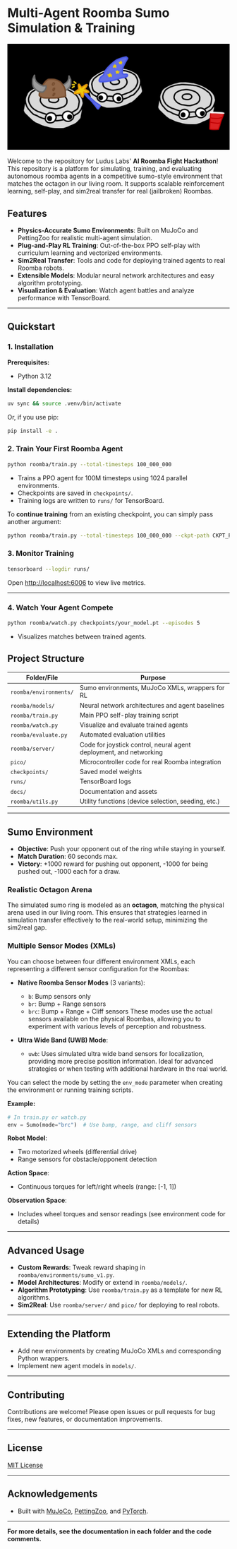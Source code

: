 # Multi-Agent Roomba Sumo Simulation & Training

![Roomba Teams](docs/assets/room_team_white.png)

Welcome to the repository for Ludus Labs' **AI Roomba Fight Hackathon**! This repository is a platform for simulating, training, and evaluating autonomous roomba agents in a competitive sumo-style environment that matches the octagon in our living room. It supports scalable reinforcement learning, self-play, and sim2real transfer for real (jailbroken) Roombas. 

## Features

- **Physics-Accurate Sumo Environments**: Built on MuJoCo and PettingZoo for realistic multi-agent simulation.
- **Plug-and-Play RL Training**: Out-of-the-box PPO self-play with curriculum learning and vectorized environments.
- **Sim2Real Transfer**: Tools and code for deploying trained agents to real Roomba robots.
- **Extensible Models**: Modular neural network architectures and easy algorithm prototyping.
- **Visualization & Evaluation**: Watch agent battles and analyze performance with TensorBoard.

---

## Quickstart

### 1. Installation

**Prerequisites:**
- Python 3.12

**Install dependencies:**
```bash
uv sync && source .venv/bin/activate
```
Or, if you use pip:
```bash
pip install -e .
```

### 2. Train Your First Roomba Agent

```bash
python roomba/train.py --total-timesteps 100_000_000
```
- Trains a PPO agent for 100M timesteps using 1024 parallel environments.
- Checkpoints are saved in `checkpoints/`.
- Training logs are written to `runs/` for TensorBoard.

To **continue training** from an existing checkpoint, you can simply pass another argument: 

```bash
python roomba/train.py --total-timesteps 100_000_000 --ckpt-path CKPT_PATH
```

### 3. Monitor Training

```bash
tensorboard --logdir runs/
```
Open [http://localhost:6006](http://localhost:6006) to view live metrics.

---

### 4. Watch Your Agent Compete

```bash
python roomba/watch.py checkpoints/your_model.pt --episodes 5
```
- Visualizes matches between trained agents.

## Project Structure

| Folder/File         | Purpose                                                                 |
|---------------------|-------------------------------------------------------------------------|
| `roomba/environments/`     | Sumo environments, MuJoCo XMLs, wrappers for RL                         |
| `roomba/models/`           | Neural network architectures and agent baselines                        |
| `roomba/train.py`          | Main PPO self-play training script                                      |
| `roomba/watch.py`          | Visualize and evaluate trained agents                                   |
| `roomba/evaluate.py`       | Automated evaluation utilities                                          |
| `roomba/server/`           | Code for joystick control, neural agent deployment, and networking      |
| `pico/`             | Microcontroller code for real Roomba integration                        |
| `checkpoints/`      | Saved model weights                                                     |
| `runs/`             | TensorBoard logs                                                        |
| `docs/`             | Documentation and assets                                                |
| `roomba/utils.py`          | Utility functions (device selection, seeding, etc.)                     |

---

## Sumo Environment

- **Objective**: Push your opponent out of the ring while staying in yourself.
- **Match Duration**: 60 seconds max.
- **Victory**: +1000 reward for pushing out opponent, -1000 for being pushed out, -1000 each for a draw.

### Realistic Octagon Arena

The simulated sumo ring is modeled as an **octagon**, matching the physical arena used in our living room. This ensures that strategies learned in simulation transfer effectively to the real-world setup, minimizing the sim2real gap.

### Multiple Sensor Modes (XMLs)

You can choose between four different environment XMLs, each representing a different sensor configuration for the Roombas:

- **Native Roomba Sensor Modes** (3 variants):
  - `b`: Bump sensors only
  - `br`: Bump + Range sensors
  - `brc`: Bump + Range + Cliff sensors
  These modes use the actual sensors available on the physical Roombas, allowing you to experiment with various levels of perception and robustness.

- **Ultra Wide Band (UWB) Mode**:
  - `uwb`: Uses simulated ultra wide band sensors for localization, providing more precise position information. Ideal for advanced strategies or when testing with additional hardware in the real world.

You can select the mode by setting the `env_mode` parameter when creating the environment or running training scripts.

**Example:**
```python
# In train.py or watch.py
env = Sumo(mode="brc")  # Use bump, range, and cliff sensors
```

**Robot Model**:  
- Two motorized wheels (differential drive)
- Range sensors for obstacle/opponent detection

**Action Space**:  
- Continuous torques for left/right wheels (range: [-1, 1])

**Observation Space**:  
- Includes wheel torques and sensor readings (see environment code for details)

---

## Advanced Usage

- **Custom Rewards**: Tweak reward shaping in `roomba/environments/sumo_v1.py`.
- **Model Architectures**: Modify or extend in `roomba/models/`.
- **Algorithm Prototyping**: Use `roomba/train.py` as a template for new RL algorithms.
- **Sim2Real**: Use `roomba/server/` and `pico/` for deploying to real robots.

---

## Extending the Platform

- Add new environments by creating MuJoCo XMLs and corresponding Python wrappers.
- Implement new agent models in `models/`.

---

## Contributing

Contributions are welcome! Please open issues or pull requests for bug fixes, new features, or documentation improvements.

---

## License

[MIT License](LICENSE)

---

## Acknowledgements

- Built with [MuJoCo](https://mujoco.org/), [PettingZoo](https://www.pettingzoo.ml/), and [PyTorch](https://pytorch.org/).

---

**For more details, see the documentation in each folder and the code comments.**
